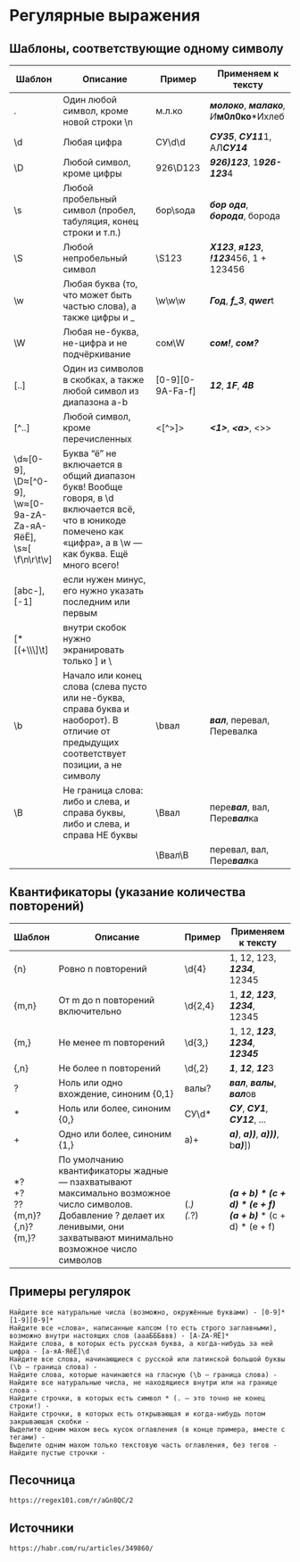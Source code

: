# Регулярные выражения

## Шаблоны, соответствующие одному символу

| Шаблон | Описание | Пример | Применяем к тексту |
| ------------- | ------------- | ------------- | ------------- |
| . | Один любой символ, кроме новой строки \n | м.л.ко	| ***молоко***, ***малако**, И***м0л0ко***Ихлеб |
| \d | Любая цифра | СУ\d\d | ***СУ35***, ***СУ11***1, АЛ***СУ14*** |
| \D | Любой символ, кроме цифры | 926\D123 | ***926)123***, 1***926-123***4 |
| \s | Любой пробельный символ (пробел, табуляция, конец строки и т.п.) | бор\sода | ***бор ода***, ***борода***, борода |
| \S | Любой непробельный символ | \S123 | ***X123***, ***я123***, ***!123***456, 1 + 123456 |
| \w | Любая буква (то, что может быть частью слова), а также цифры и _ | \w\w\w | ***Год***, ***f_3***, ***qwer***t |
| \W | Любая не-буква, не-цифра и не подчёркивание | сом\W | ***сом!***, ***сом?*** |
| [..] | Один из символов в скобках, а также любой символ из диапазона a-b | [0-9][0-9A-Fa-f] | ***12***, ***1F***, ***4B*** |
| [^..] | Любой символ, кроме перечисленных | <[^>]> | ***<1>***, ***\<a\>***, <>> |
| \d≈[0-9],</br> \D≈[^0-9],</br> \w≈[0-9a-zA-Zа-яА-ЯёЁ],</br> \s≈[ \f\n\r\t\v]  | Буква “ё” не включается в общий диапазон букв! Вообще говоря, в \d включается всё, что в юникоде помечено как «цифра», а в \w — как буква. Ещё много всего! |	
| [abc-], [-1] | если нужен минус, его нужно указать последним или первым |
| [*[(+\\\\\\]\t] | внутри скобок нужно экранировать только ] и \ |
| \b | Начало или конец слова (слева пусто или не-буква, справа буква и наоборот). В отличие от предыдущих соответствует позиции, а не символу | \bвал | ***вал***, перевал, Перевалка |
| \B | Не граница слова: либо и слева, и справа буквы, либо и слева, и справа НЕ буквы | \Bвал | пере***вал***, вал, Пере***вал***ка |
| | | \Bвал\B | перевал, вал, Пере***вал***ка |

## Квантификаторы (указание количества повторений)

| Шаблон | Описание | Пример | Применяем к тексту |
| ------------- | ------------- | ------------- | ------------- |
| {n} | Ровно n повторений | \d{4} | 1, 12, 123, ***1234***, 12345 |
| {m,n} | От m до n повторений включительно | \d{2,4} | 1, ***12***, ***123***, ***1234***, 12345 |
| {m,} | Не менее m повторений | \d{3,} | 1, 12, ***123***, ***1234***, ***12345*** |
| {,n} | Не более n повторений | \d{,2} | ***1***, ***12***, ***12***3 |
| ? | Ноль или одно вхождение, синоним {0,1} | валы? | ***вал***, ***валы***, ***вал***ов |
| * | Ноль или более, синоним {0,} | СУ\d* | ***СУ***, ***СУ1***, ***СУ12***, ... |
| + | Одно или более, синоним {1,} | a\)+ | ***a)***, ***a))***, ***a)))***, b***a)***]) |
| *?</br> +?</br>??</br>{m,n}?</br>{,n}?</br>{m,}? | По умолчанию квантификаторы жадные — nзахватывают максимально возможное число символов. Добавление ? делает их ленивыми, они захватывают минимально возможное число символов | \(.*\)</br>\(.*?\) | ***(a + b) \* (c + d) \* (e + f)***</br>***(a + b)*** \* (c + d) * (e + f) |

## Примеры регулярок

```
Найдите все натуральные числа (возможно, окружённые буквами) - [0-9]*[1-9][0-9]*
Найдите все «слова», написанные капсом (то есть строго заглавными), возможно внутри настоящих слов (аааБББввв) - [A-ZА-ЯЁ]*
Найдите слова, в которых есть русская буква, а когда-нибудь за ней цифра - [а-яА-ЯёЁ]\d
Найдите все слова, начинающиеся с русской или латинской большой буквы (\b — граница слова) - 
Найдите слова, которые начинаются на гласную (\b — граница слова) - 
Найдите все натуральные числа, не находящиеся внутри или на границе слова - 
Найдите строчки, в которых есть символ * (. — это точно не конец строки!) - 
Найдите строчки, в которых есть открывающая и когда-нибудь потом закрывающая скобки - 
Выделите одним махом весь кусок оглавления (в конце примера, вместе с тегами) - 
Выделите одним махом только текстовую часть оглавления, без тегов - 
Найдите пустые строчки - 
```


## Песочница

```
https://regex101.com/r/aGn8QC/2
```

## Источники

```
https://habr.com/ru/articles/349860/
```